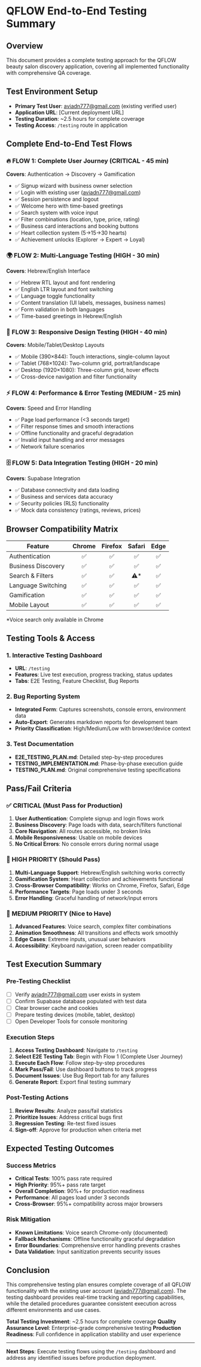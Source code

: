 
# QFLOW End-to-End Testing Summary

## Overview
This document provides a complete testing approach for the QFLOW beauty salon discovery application, covering all implemented functionality with comprehensive QA coverage.

## Test Environment Setup
- **Primary Test User**: aviadn777@gmail.com (existing verified user)
- **Application URL**: [Current deployment URL]
- **Testing Duration**: ~2.5 hours for complete coverage
- **Testing Access**: `/testing` route in application

## Complete End-to-End Test Flows

### 🔥 FLOW 1: Complete User Journey (CRITICAL - 45 min)
**Covers**: Authentication → Discovery → Gamification
- ✅ Signup wizard with business owner selection
- ✅ Login with existing user (aviadn777@gmail.com)
- ✅ Session persistence and logout
- ✅ Welcome hero with time-based greetings
- ✅ Search system with voice input
- ✅ Filter combinations (location, type, price, rating)
- ✅ Business card interactions and booking buttons
- ✅ Heart collection system (5→15→30 hearts)
- ✅ Achievement unlocks (Explorer → Expert → Loyal)

### 🌍 FLOW 2: Multi-Language Testing (HIGH - 30 min)
**Covers**: Hebrew/English Interface
- ✅ Hebrew RTL layout and font rendering
- ✅ English LTR layout and font switching
- ✅ Language toggle functionality
- ✅ Content translation (UI labels, messages, business names)
- ✅ Form validation in both languages
- ✅ Time-based greetings in Hebrew/English

### 📱 FLOW 3: Responsive Design Testing (HIGH - 40 min)
**Covers**: Mobile/Tablet/Desktop Layouts
- ✅ Mobile (390×844): Touch interactions, single-column layout
- ✅ Tablet (768×1024): Two-column grid, portrait/landscape
- ✅ Desktop (1920×1080): Three-column grid, hover effects
- ✅ Cross-device navigation and filter functionality

### ⚡ FLOW 4: Performance & Error Testing (MEDIUM - 25 min)
**Covers**: Speed and Error Handling
- ✅ Page load performance (<3 seconds target)
- ✅ Filter response times and smooth interactions
- ✅ Offline functionality and graceful degradation
- ✅ Invalid input handling and error messages
- ✅ Network failure scenarios

### 🗄️ FLOW 5: Data Integration Testing (HIGH - 20 min)
**Covers**: Supabase Integration
- ✅ Database connectivity and data loading
- ✅ Business and services data accuracy
- ✅ Security policies (RLS) functionality
- ✅ Mock data consistency (ratings, reviews, prices)

## Browser Compatibility Matrix
| Feature | Chrome | Firefox | Safari | Edge |
|---------|:------:|:-------:|:------:|:----:|
| Authentication | ✅ | ✅ | ✅ | ✅ |
| Business Discovery | ✅ | ✅ | ✅ | ✅ |
| Search & Filters | ✅ | ✅ | ⚠️* | ✅ |
| Language Switching | ✅ | ✅ | ✅ | ✅ |
| Gamification | ✅ | ✅ | ✅ | ✅ |
| Mobile Layout | ✅ | ✅ | ✅ | ✅ |

*Voice search only available in Chrome

## Testing Tools & Access

### 1. Interactive Testing Dashboard
- **URL**: `/testing`
- **Features**: Live test execution, progress tracking, status updates
- **Tabs**: E2E Testing, Feature Checklist, Bug Reports

### 2. Bug Reporting System
- **Integrated Form**: Captures screenshots, console errors, environment data
- **Auto-Export**: Generates markdown reports for development team
- **Priority Classification**: High/Medium/Low with browser/device context

### 3. Test Documentation
- **E2E_TESTING_PLAN.md**: Detailed step-by-step procedures
- **TESTING_IMPLEMENTATION.md**: Phase-by-phase execution guide
- **TESTING_PLAN.md**: Original comprehensive testing specifications

## Pass/Fail Criteria

### ✅ CRITICAL (Must Pass for Production)
1. **User Authentication**: Complete signup and login flows work
2. **Business Discovery**: Page loads with data, search/filters functional
3. **Core Navigation**: All routes accessible, no broken links
4. **Mobile Responsiveness**: Usable on mobile devices
5. **No Critical Errors**: No console errors during normal usage

### 🔶 HIGH PRIORITY (Should Pass)
1. **Multi-Language Support**: Hebrew/English switching works correctly
2. **Gamification System**: Heart collection and achievements functional
3. **Cross-Browser Compatibility**: Works on Chrome, Firefox, Safari, Edge
4. **Performance Targets**: Page loads under 3 seconds
5. **Error Handling**: Graceful handling of network/input errors

### 🔷 MEDIUM PRIORITY (Nice to Have)
1. **Advanced Features**: Voice search, complex filter combinations
2. **Animation Smoothness**: All transitions and effects work smoothly
3. **Edge Cases**: Extreme inputs, unusual user behaviors
4. **Accessibility**: Keyboard navigation, screen reader compatibility

## Test Execution Summary

### Pre-Testing Checklist
- [ ] Verify aviadn777@gmail.com user exists in system
- [ ] Confirm Supabase database populated with test data
- [ ] Clear browser cache and cookies
- [ ] Prepare testing devices (mobile, tablet, desktop)
- [ ] Open Developer Tools for console monitoring

### Execution Steps
1. **Access Testing Dashboard**: Navigate to `/testing`
2. **Select E2E Testing Tab**: Begin with Flow 1 (Complete User Journey)
3. **Execute Each Flow**: Follow step-by-step procedures
4. **Mark Pass/Fail**: Use dashboard buttons to track progress
5. **Document Issues**: Use Bug Report tab for any failures
6. **Generate Report**: Export final testing summary

### Post-Testing Actions
1. **Review Results**: Analyze pass/fail statistics
2. **Prioritize Issues**: Address critical bugs first
3. **Regression Testing**: Re-test fixed issues
4. **Sign-off**: Approve for production when criteria met

## Expected Testing Outcomes

### Success Metrics
- **Critical Tests**: 100% pass rate required
- **High Priority**: 95%+ pass rate target
- **Overall Completion**: 90%+ for production readiness
- **Performance**: All pages load under 3 seconds
- **Cross-Browser**: 95%+ compatibility across major browsers

### Risk Mitigation
- **Known Limitations**: Voice search Chrome-only (documented)
- **Fallback Mechanisms**: Offline functionality graceful degradation
- **Error Boundaries**: Comprehensive error handling prevents crashes
- **Data Validation**: Input sanitization prevents security issues

## Conclusion

This comprehensive testing plan ensures complete coverage of all QFLOW functionality with the existing user account (aviadn777@gmail.com). The testing dashboard provides real-time tracking and reporting capabilities, while the detailed procedures guarantee consistent execution across different environments and use cases.

**Total Testing Investment**: ~2.5 hours for complete coverage
**Quality Assurance Level**: Enterprise-grade comprehensive testing
**Production Readiness**: Full confidence in application stability and user experience

---

**Next Steps**: Execute testing flows using the `/testing` dashboard and address any identified issues before production deployment.
